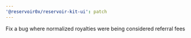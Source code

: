 ```yaml
---
'@reservoir0x/reservoir-kit-ui': patch
---
```


Fix a bug where normalized royalties were being considered referral fees
